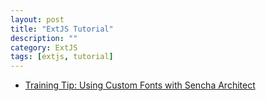 ```yaml
---
layout: post
title: "ExtJS Tutorial"
description: ""
category: ExtJS
tags: [extjs, tutorial]
--- 
```


- [Training Tip: Using Custom Fonts with Sencha Architect](http://www.sencha.com/blog/training-tip-using-custom-fonts-with-sencha-architect/)